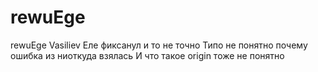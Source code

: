 # rewuEge
rewuEge
Vasiliev
Еле фиксанул и то не точно
Типо не понятно почему ошибка из ниоткуда взялась
И что такое origin тоже не понятно